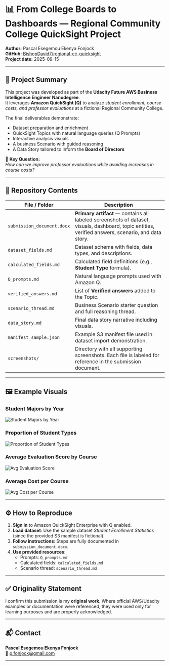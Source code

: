 # 📊 From College Boards to Dashboards — Regional Community College QuickSight Project

**Author:** Pascal Esegemou Ekenya Fonjock  
**GitHub:** [BishopDavid7/regional-cc-quicksight](https://github.com/BishopDavid7/regional-cc-quicksight)  
**Project date:** 2025-09-15  

---

## 📝 Project Summary
This project was developed as part of the **Udacity Future AWS Business Intelligence Engineer Nanodegree**.  
It leverages **Amazon QuickSight (Q)** to analyze *student enrollment, course costs, and professor evaluations* at a fictional Regional Community College.  

The final deliverables demonstrate:
- Dataset preparation and enrichment  
- QuickSight Topics with natural language queries (Q Prompts)  
- Interactive analysis visuals  
- A business Scenario with guided reasoning  
- A Data Story tailored to inform the **Board of Directors**  

📌 **Key Question:**  
*How can we improve professor evaluations while avoiding increases in course costs?*

---

## 📂 Repository Contents

| File / Folder | Description |
|---------------|-------------|
| `submission_document.docx` | **Primary artifact** — contains all labeled screenshots of dataset, visuals, dashboard, topic entities, verified answers, scenario, and data story. |
| `dataset_fields.md` | Dataset schema with fields, data types, and descriptions. |
| `calculated_fields.md` | Calculated field definitions (e.g., **Student Type** formula). |
| `Q_prompts.md` | Natural language prompts used with Amazon Q. |
| `verified_answers.md` | List of **Verified answers** added to the Topic. |
| `scenario_thread.md` | Business Scenario starter question and full reasoning thread. |
| `data_story.md` | Final data story narrative including visuals. |
| `manifest_sample.json` | Example S3 manifest file used in dataset import demonstration. |
| `screenshots/` | Directory with all supporting screenshots. Each file is labeled for reference in the submission document. |

---

## 🖼️ Example Visuals  

### Student Majors by Year  
![Student Majors by Year](screenshots/student_majors_by_year.png)  

### Proportion of Student Types  
![Proportion of Student Types](screenshots/proportion_student_types.png)  

### Average Evaluation Score by Course  
![Avg Evaluation Score](screenshots/avg_eval_by_course.png)  

### Average Cost per Course  
![Avg Cost per Course](screenshots/avg_cost_by_course.png)  

---

## ⚙️ How to Reproduce  

1. **Sign in** to Amazon QuickSight Enterprise with Q enabled.  
2. **Load dataset**: Use the sample dataset *Student Enrollment Statistics* (since the provided S3 manifest is fictional).  
3. **Follow instructions**: Steps are fully documented in `submission_document.docx`.  
4. **Use provided resources**:  
   - Prompts: `Q_prompts.md`  
   - Calculated fields: `calculated_fields.md`  
   - Scenario thread: `scenario_thread.md`  

---

## ✅ Originality Statement  
I confirm this submission is my **original work**. Where official AWS/Udacity examples or documentation were referenced, they were used only for learning purposes and are properly acknowledged.  

---

## 📬 Contact  
**Pascal Esegemou Ekenya Fonjock**  
📧 p.fonjock@gmail.com  

---
